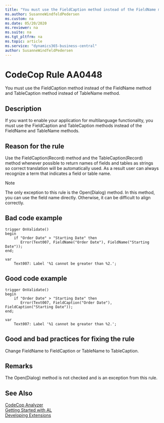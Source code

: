 ```yaml
---
title: "You must use the FieldCaption method instead of the FieldName method and TableCaption method instead of TableName method."
ms.author: SusanneWindfeldPedersen
ms.custom: na
ms.date: 05/20/2020
ms.reviewer: na
ms.suite: na
ms.tgt_pltfrm: na
ms.topic: article
ms.service: "dynamics365-business-central"
author: SusanneWindfeldPedersen
---
```

[//]: # (START>DO_NOT_EDIT)
[//]: # (IMPORTANT:Do not edit any of the content between here and the END>DO_NOT_EDIT.)
[//]: # (Any modifications should be made in the .xml files in the ModernDev repo.)
# CodeCop Rule AA0448
You must use the FieldCaption method instead of the FieldName method and TableCaption method instead of TableName method.  

## Description
If you want to enable your application for multilanguage functionality, you must use the FieldCaption and TableCaption methods instead of the FieldName and TableName methods.

[//]: # (IMPORTANT: END>DO_NOT_EDIT)

## Reason for the rule

Use the FieldCaption(Record) method and the TableCaption(Record) method whenever possible to return names of fields and tables as strings so correct translation will be automatically used. As a result user can always recognize a term that indicates a field or table name. 

> [!NOTE]  
> The only exception to this rule is the Open(Dialog) method. In this method, you can use the field name directly. Otherwise, it can be difficult to align correctly. 

## Bad code example
```
trigger OnValidate()
begin
    if "Order Date" > "Starting Date" then
       Error(Text007, FieldName("Order Date"), FieldName("Starting Date"));
end;

var
    Text007: Label '%1 cannot be greater than %2.';
```

## Good code example
```
trigger OnValidate()
begin
    if "Order Date" > "Starting Date" then
       Error(Text007, FieldCaption("Order Date"), FieldCaption("Starting Date"));
end;

var
    Text007: Label '%1 cannot be greater than %2.';
```

## Good and bad practices for fixing the rule

Change FieldName to FieldCaption or TableName to TableCaption.

## Remarks

The Open(Dialog) method is not checked and is an exception from this rule.

## See Also  
[CodeCop Analyzer](codecop.md)  
[Getting Started with AL](../devenv-get-started.md)  
[Developing Extensions](../devenv-dev-overview.md)  